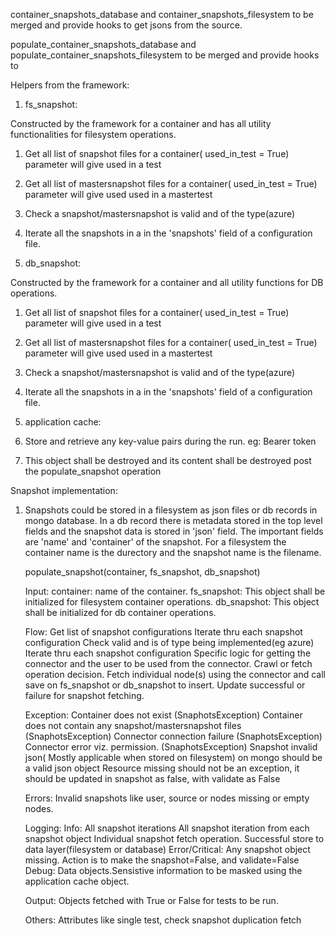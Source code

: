 
container_snapshots_database  and container_snapshots_filesystem to be merged and provide hooks to get jsons from the source.

populate_container_snapshots_database and populate_container_snapshots_filesystem to be merged and provide hooks to 


Helpers from the framework:

1) fs_snapshot:
    
  Constructed by the framework for a container  and has all utility functionalities for filesystem operations.

  1) Get all list of snapshot files for a container( used_in_test = True) parameter will give used in a test
  2) Get all list of mastersnapshot files for a container( used_in_test = True) parameter will give used used in a mastertest
  3) Check a snapshot/mastersnapshot is valid and of the type(azure)
  4) Iterate all the snapshots in a in the 'snapshots' field of a configuration file.

2) db_snapshot:

  Constructed by the framework for a container  and all utility functions for DB operations.

  1) Get all list of snapshot files for a container( used_in_test = True) parameter will give used in a test
  2) Get all list of mastersnapshot files for a container( used_in_test = True) parameter will give used used in a mastertest
  3) Check a snapshot/mastersnapshot is valid and of the type(azure)
  4) Iterate all the snapshots in a in the 'snapshots' field of a configuration file.

3) application cache:
  1) Store and retrieve any key-value pairs during the run. eg: Bearer token
  2) This object shall be destroyed and its content shall be destroyed post the populate_snapshot operation



Snapshot implementation:

1) Snapshots could be stored in a filesystem as json files or db records in mongo database. In a db record there is metadata stored in the top level fields
   and the snapshot data is stored in 'json' field. The important fields are 'name' and 'container' of the snapshot. For a filesystem the container name is the
    durectory and the snapshot name is the filename. 

   populate_snapshot(container, fs_snapshot, db_snapshot)

   Input:
    container: name of the container.
    fs_snapshot: This object shall be initialized for filesystem container operations.
    db_snapshot: This object shall be initialized for db container operations.

   Flow:
    Get list of snapshot configurations
    Iterate thru each snapshot configuration
        Check valid and is of type being implemented(eg azure)
        Iterate thru each snapshot configuration
           Specific logic for getting the connector and the user to be used from the connector.
           Crawl or fetch operation decision.
           Fetch individual node(s) using the connector and call save on fs_snapshot or db_snapshot to insert.
           Update successful or failure for snapshot fetching.

   Exception:
     Container does not exist (SnaphotsException)
     Container does not contain any snapshot/mastersnapshot files (SnaphotsException)
     Connector connection failure (SnaphotsException)
     Connector error viz. permission. (SnaphotsException)
     Snapshot invalid json( Mostly applicable when stored on filesystem) on mongo should be a valid json object
     Resource missing should not be an exception, it should be updated in snapshot as false, with validate as False
 
   Errors:
     Invalid snapshots like user, source or nodes missing or empty nodes.

   Logging:
     Info:
        All snapshot iterations
        All snapshot iteration from each snapshot object
        Individual snapshot fetch operation.
        Successful store to data layer(filesystem or database)
     Error/Critical:
        Any snapshot object missing. Action is to make the snapshot=False, and validate=False
     Debug:
        Data objects.Sensistive information to be masked using the application cache object.
        
   Output:
     Objects fetched with True or False for tests to be run.


   Others:
     Attributes like single test, check snapshot duplication fetch 
